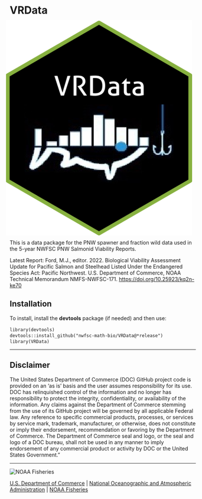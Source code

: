 <!-- index.md is generated from Index.Rmd. Please edit that file -->

# VRData <img src="man/figures/logohex.png" align="right" style="padding: 10px"/>

This is a data package for the PNW spawner and fraction wild data used
in the 5-year NWFSC PNW Salmonid Viability Reports.

Latest Report: Ford, M.J., editor. 2022. Biological Viability Assessment
Update for Pacific Salmon and Steelhead Listed Under the Endangered
Species Act: Pacific Northwest. U.S. Department of Commerce, NOAA
Technical Memorandum NMFS-NWFSC-171.
<https://doi.org/10.25923/kq2n-ke70>

## Installation

To install, install the **devtools** package (if needed) and then use:

    library(devtools)
    devtools::install_github("nwfsc-math-bio/VRData@*release")
    library(VRData)

------------------------------------------------------------------------

## Disclaimer

The United States Department of Commerce (DOC) GitHub project code is
provided on an ‘as is’ basis and the user assumes responsibility for its
use. DOC has relinquished control of the information and no longer has
responsibility to protect the integrity, confidentiality, or
availability of the information. Any claims against the Department of
Commerce stemming from the use of its GitHub project will be governed by
all applicable Federal law. Any reference to specific commercial
products, processes, or services by service mark, trademark,
manufacturer, or otherwise, does not constitute or imply their
endorsement, recommendation or favoring by the Department of Commerce.
The Department of Commerce seal and logo, or the seal and logo of a DOC
bureau, shall not be used in any manner to imply endorsement of any
commercial product or activity by DOC or the United States Government.”

------------------------------------------------------------------------

<img src="https://raw.githubusercontent.com/nmfs-general-modeling-tools/nmfspalette/main/man/figures/noaa-fisheries-rgb-2line-horizontal-small.png" height="75" alt="NOAA Fisheries">

[U.S. Department of Commerce](https://www.commerce.gov/) \| [National
Oceanographic and Atmospheric Administration](https://www.noaa.gov) \|
[NOAA Fisheries](https://www.fisheries.noaa.gov/)
